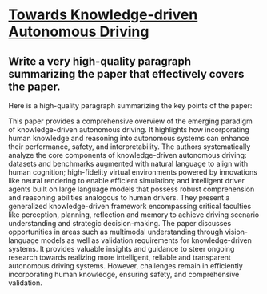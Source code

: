 # [Towards Knowledge-driven Autonomous Driving](https://arxiv.org/abs/2312.04316)

## Write a very high-quality paragraph summarizing the paper that effectively covers the paper.

 Here is a high-quality paragraph summarizing the key points of the paper:

This paper provides a comprehensive overview of the emerging paradigm of knowledge-driven autonomous driving. It highlights how incorporating human knowledge and reasoning into autonomous systems can enhance their performance, safety, and interpretability. The authors systematically analyze the core components of knowledge-driven autonomous driving: datasets and benchmarks augmented with natural language to align with human cognition; high-fidelity virtual environments powered by innovations like neural rendering to enable efficient simulation; and intelligent driver agents built on large language models that possess robust comprehension and reasoning abilities analogous to human drivers. They present a generalized knowledge-driven framework encompassing critical faculties like perception, planning, reflection and memory to achieve driving scenario understanding and strategic decision-making. The paper discusses opportunities in areas such as multimodal understanding through vision-language models as well as validation requirements for knowledge-driven systems. It provides valuable insights and guidance to steer ongoing research towards realizing more intelligent, reliable and transparent autonomous driving systems. However, challenges remain in efficiently incorporating human knowledge, ensuring safety, and comprehensive validation.

